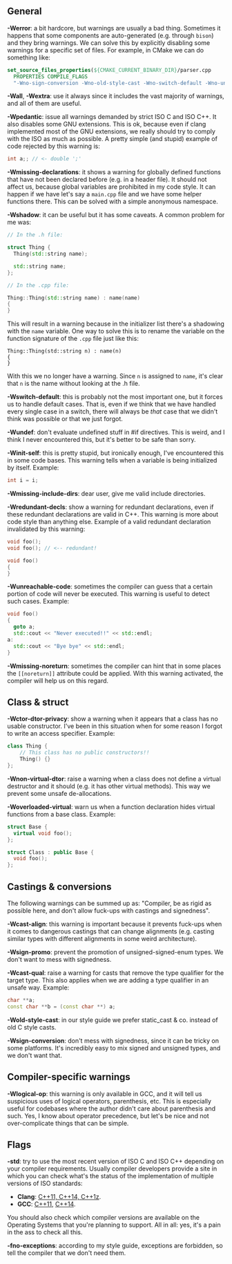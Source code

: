 
## General

**-Werror**: a bit hardcore, but warnings are usually a bad thing. Sometimes it
happens that some components are auto-generated (e.g. through `bison`) and they
bring warnings. We can solve this by explicitly disabling some warnings for a
specific set of files. For example, in CMake we can do something like:

```cmake
set_source_files_properties(${CMAKE_CURRENT_BINARY_DIR}/parser.cpp
  PROPERTIES COMPILE_FLAGS
  "-Wno-sign-conversion -Wno-old-style-cast -Wno-switch-default -Wno-unreachable-code")
```

**-Wall**, **-Wextra**: use it always since it includes the vast majority of
warnings, and all of them are useful.

**-Wpedantic**: issue all warnings demanded by strict ISO C and ISO C++. It also
disables some GNU extensions. This is ok, because even if clang implemented
most of the GNU extensions, we really should try to comply with the ISO as much
as possible. A pretty simple (and stupid) example of code rejected by this
warning is:

```cpp
int a;; // <- double ';'
```

**-Wmissing-declarations**: it shows a warning for globally defined functions
that have not been declared before (e.g. in a header file). It should not
affect us, because global variables are prohibited in my code style. It can
happen if we have let's say a `main.cpp` file and we have some helper
functions there. This can be solved with a simple anonymous namespace.

**-Wshadow**: it can be useful but it has some caveats. A common problem for
me was:

```cpp
// In the .h file:

struct Thing {
  Thing(std::string name);

  std::string name;
};

// In the .cpp file:

Thing::Thing(std::string name) : name(name)
{
}
```

This will result in a warning because in the initializer list there's a
shadowing with the `name` variable. One way to solve this is to rename the
variable on the function signature of the `.cpp` file just like this:

```
Thing::Thing(std::string n) : name(n)
{
}
```

With this we no longer have a warning. Since `n` is assigned to `name`, it's
clear that `n` is the name without looking at the .h file.

**-Wswitch-default**: this is probably not the most important one, but it forces
us to handle default cases. That is, even if we think that we have handled every
single case in a switch, there will always be *that* case that we didn't think
was possible or that we just forgot.

**-Wundef**: don't evaluate undefined stuff in #if directives. This is weird,
and I think I never encountered this, but it's better to be safe than sorry.

**-Winit-self**: this is pretty stupid, but ironically enough, I've encountered
this in some code bases. This warning tells when a variable is being
initialized by itself. Example:

```cpp
int i = i;
```

**-Wmissing-include-dirs**: dear user, give me valid include directories.

**-Wredundant-decls**: show a warning for redundant declarations, even if these
redundant declarations are valid in C++. This warning is more about code style
than anything else. Example of a valid redundant declaration invalidated by
this warning:

```cpp
void foo();
void foo(); // <-- redundant!

void foo()
{
}
```

**-Wunreachable-code**: sometimes the compiler can guess that a certain portion
of code will never be executed. This warning is useful to detect such cases.
Example:

```cpp
void foo()
{
  goto a;
  std::cout << "Never executed!!" << std::endl;
a:
  std::cout << "Bye bye" << std::endl;
}
```

**-Wmissing-noreturn**: sometimes the compiler can hint that in some places the
`[[noreturn]]` attribute could be applied. With this warning activated, the
compiler will help us on this regard.

## Class & struct

**-Wctor-dtor-privacy**: show a warning when it appears that a class has no
usable constructor. I've been in this situation when for some reason I forgot
to write an access specifier. Example:

```cpp
class Thing {
    // This class has no public constructors!!
    Thing() {}
};
```

**-Wnon-virtual-dtor**: raise a warning when a class does not define a virtual
destructor and it should (e.g. it has other virtual methods). This way we
prevent some unsafe de-allocations.

**-Woverloaded-virtual**: warn us when a function declaration hides virtual
functions from a base class. Example:

```cpp
struct Base {
  virtual void foo();
};

struct Class : public Base {
  void foo();
};
```

## Castings & conversions

The following warnings can be summed up as: "Compiler, be as rigid as possible
here, and don't allow fuck-ups with castings and signedness".

**-Wcast-align**: this warning is important because it prevents fuck-ups when it
comes to dangerous castings that can change alignments (e.g. casting similar
types with different alignments in some weird architecture).

**-Wsign-promo**: prevent the promotion of unsigned-signed-enum types. We don't
want to mess with signedness.

**-Wcast-qual**: raise a warning for casts that remove the type qualifier for
the target type. This also applies when we are adding a type qualifier in an
unsafe way. Example:

```cpp
char **a;
const char **b = (const char **) a;
```

**-Wold-style-cast**: in our style guide we prefer static_cast & co. instead of
old C style casts.

**-Wsign-conversion**: don't mess with signedness, since it can be tricky on some
platforms. It's incredibly easy to mix signed and unsigned types, and we don't
want that.

## Compiler-specific warnings

**-Wlogical-op**: this warning is only available in GCC, and it will tell us
suspicious uses of logical operators, parenthesis, etc. This is especially
useful for codebases where the author didn't care about parenthesis and such.
Yes, I know about operator precedence, but let's be nice and not
over-complicate things that can be simple.

## Flags

**-std**: try to use the most recent version of ISO C and ISO C++ depending on
your compiler requirements. Usually compiler developers provide a site in
which you can check what's the status of the implementation of multiple
versions of ISO standards:

- **Clang**: [C++11, C++14, C++1z](http://clang.llvm.org/cxx_status.html).
- **GCC**: [C++11](https://gcc.gnu.org/projects/cxx0x.html),
[C++14](https://gcc.gnu.org/projects/cxx1y.html).

You should also check which compiler versions are available on the Operating
Systems that you're planning to support. All in all: yes, it's a pain in the
ass to check all this.

**-fno-exceptions**: according to my style guide, exceptions are forbidden, so tell
the compiler that we don't need them.

